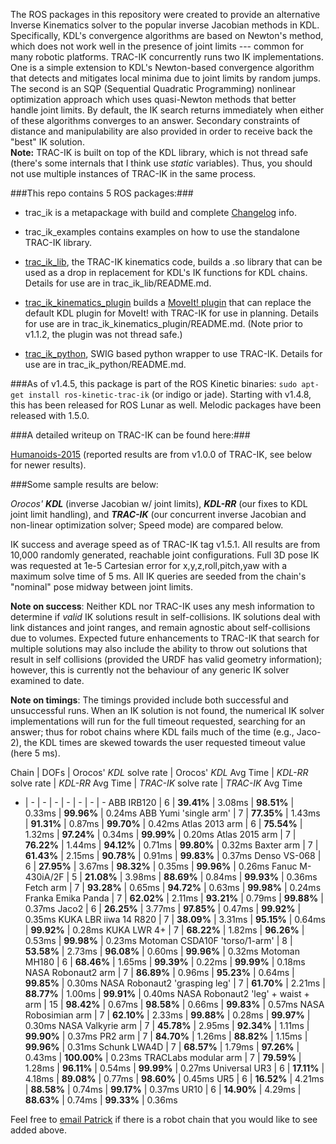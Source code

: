 The ROS packages in this repository were created to provide an alternative
Inverse Kinematics solver to the popular inverse Jacobian methods in KDL.
Specifically, KDL's convergence algorithms are based on Newton's method, which
does not work well in the presence of joint limits --- common for many robotic
platforms.  TRAC-IK concurrently runs two IK implementations.  One is a simple
extension to KDL's Newton-based convergence algorithm that detects and
mitigates local minima due to joint limits by random jumps.  The second is an
SQP (Sequential Quadratic Programming) nonlinear optimization approach which
uses quasi-Newton methods that better handle joint limits.  By default, the IK
search returns immediately when either of these algorithms converges to an
answer.  Secondary constraints of distance and manipulability are also provided 
in order to receive back the "best" IK solution.  
**Note:** TRAC-IK is built on top of the KDL library, which is not thread safe (there's some internals that I think use _static_ variables).  Thus, you should not use multiple instances of TRAC-IK in the same process.

###This repo contains 5 ROS packages:###

- trac\_ik is a metapackage with build and complete [Changelog](https://bitbucket.org/traclabs/trac_ik/src/HEAD/trac_ik/CHANGELOG.rst) info.

- trac\_ik\_examples contains examples on how to use the standalone TRAC-IK library.

- [trac\_ik\_lib](https://bitbucket.org/traclabs/trac_ik/src/HEAD/trac_ik_lib), the TRAC-IK kinematics code,
builds a .so library that can be used as a drop in replacement for KDL's IK
functions for KDL chains. Details for use are in trac\_ik\_lib/README.md.

- [trac\_ik\_kinematics\_plugin](https://bitbucket.org/traclabs/trac_ik/src/HEAD/trac_ik_kinematics_plugin) builds a [MoveIt! plugin](http://moveit.ros.org/documentation/concepts/#kinematics) that can
replace the default KDL plugin for MoveIt! with TRAC-IK for use in planning.
Details for use are in trac\_ik\_kinematics\_plugin/README.md. (Note prior to v1.1.2, the plugin was not thread safe.)

- [trac\_ik\_python](https://bitbucket.org/traclabs/trac_ik/src/HEAD/trac_ik_python), SWIG based python wrapper to use TRAC-IK. Details for use are in trac\_ik\_python/README.md.


###As of v1.4.5, this package is part of the ROS Kinetic binaries: `sudo apt-get install ros-kinetic-trac-ik` (or indigo or jade).  Starting with v1.4.8, this has been released for ROS Lunar as well. Melodic packages have been released with 1.5.0.


###A detailed writeup on TRAC-IK can be found here:###

[Humanoids-2015](https://personal.traclabs.com/~pbeeson/publications/b2hd-Beeson-humanoids-15.html) (reported results are from v1.0.0 of TRAC-IK, see below for newer results).

###Some sample results are below: 

_Orocos' **KDL**_ (inverse Jacobian w/ joint limits), _**KDL-RR**_ (our fixes to KDL joint limit handling), and _**TRAC-IK**_ (our concurrent inverse Jacobian and non-linear optimization solver; Speed mode) are compared below.

IK success and average speed as of TRAC-IK tag v1.5.1.  All results are from 10,000 randomly generated, reachable joint configurations.  Full 3D pose IK was requested at 1e-5 Cartesian error for x,y,z,roll,pitch,yaw with a maximum solve time of 5 ms.  All IK queries are seeded from the chain's "nominal" pose midway between joint limits.

**Note on success**: Neither KDL nor TRAC-IK uses any mesh information to determine if _valid_ IK solutions result in self-collisions.  IK solutions deal with link distances and joint ranges, and remain agnostic about self-collisions due to volumes.  Expected future enhancements to TRAC-IK that search for multiple solutions may also include the ability to throw out solutions that result in self collisions (provided the URDF has valid geometry information); however, this is currently not the behaviour of any generic IK solver examined to date.

**Note on timings**: The timings provided include both successful and unsuccessful runs.  When an IK solution is not found, the numerical IK solver implementations will run for the full timeout requested, searching for an answer; thus for robot chains where KDL fails much of the time (e.g., Jaco-2), the KDL times are skewed towards the user requested timeout value (here 5 ms).  

Chain | DOFs | Orocos' _KDL_ solve rate | Orocos' _KDL_ Avg Time | _KDL-RR_ solve rate | _KDL-RR_ Avg Time | _TRAC-IK_ solve rate | _TRAC-IK_ Avg Time
- | - | - | - | - | - | - | -
ABB IRB120 | 6 | **39.41%** | 3.08ms | **98.51%** | 0.33ms | **99.96%** | 0.24ms
ABB Yumi 'single arm' | 7 | **77.35%** | 1.43ms | **91.31%** | 0.87ms | **99.70%** | 0.42ms
Atlas 2013 arm | 6 | **75.54%** | 1.32ms | **97.24%** | 0.34ms | **99.99%** | 0.20ms
Atlas 2015 arm | 7 | **76.22%** | 1.44ms | **94.12%** | 0.71ms | **99.80%** | 0.32ms
Baxter arm | 7 | **61.43%** | 2.15ms | **90.78%** | 0.91ms | **99.83%** | 0.37ms
Denso VS-068 | 6 | **27.95%** | 3.67ms | **98.32%** | 0.35ms | **99.96%** | 0.26ms
Fanuc M-430iA/2F | 5 | **21.08%** | 3.98ms | **88.69%** | 0.84ms | **99.93%** | 0.36ms
Fetch arm | 7 | **93.28%** | 0.65ms | **94.72%** | 0.63ms | **99.98%** | 0.24ms
Franka Emika Panda | 7 | **62.02%** | 2.11ms | **93.21%** | 0.79ms | **99.88%** | 0.37ms
Jaco2 | 6 | **26.25%** | 3.77ms | **97.85%** | 0.47ms | **99.92%** | 0.35ms
KUKA LBR iiwa 14 R820 | 7 | **38.09%** | 3.31ms | **95.15%** | 0.64ms | **99.92%** | 0.28ms
KUKA LWR 4+ | 7 | **68.22%** | 1.82ms | **96.26%** | 0.53ms | **99.98%** | 0.23ms
Motoman CSDA10F 'torso/1-arm' | 8 | **53.58%** | 2.73ms | **96.08%** | 0.60ms | **99.96%** | 0.32ms
Motoman MH180 | 6 | **68.46%** | 1.65ms | **99.39%** | 0.22ms | **99.99%** | 0.18ms
NASA Robonaut2 arm | 7 | **86.89%** | 0.96ms | **95.23%** | 0.64ms | **99.85%** | 0.30ms
NASA Robonaut2 'grasping leg' | 7 | **61.70%** | 2.21ms | **88.77%** | 1.00ms | **99.91%** | 0.40ms
NASA Robonaut2 'leg' + waist + arm | 15 | **98.42%** | 0.67ms | **98.58%** | 0.66ms | **99.83%** | 0.57ms
NASA Robosimian arm | 7 | **62.10%** | 2.33ms | **99.88%** | 0.28ms | **99.97%** | 0.30ms
NASA Valkyrie arm | 7 | **45.78%** | 2.95ms | **92.34%** | 1.11ms | **99.90%** | 0.37ms
PR2 arm | 7 | **84.70%** | 1.26ms | **88.82%** | 1.15ms | **99.96%** | 0.31ms
Schunk LWA4D | 7 | **68.57%** | 1.79ms | **97.26%** | 0.43ms | **100.00%** | 0.23ms
TRACLabs modular arm | 7 | **79.59%** | 1.28ms | **96.11%** | 0.54ms | **99.99%** | 0.27ms
Universal UR3 | 6 | **17.11%** | 4.18ms | **89.08%** | 0.77ms | **98.60%** | 0.45ms
UR5 | 6 | **16.52%** | 4.21ms | **88.58%** | 0.74ms | **99.17%** | 0.37ms
UR10 | 6 | **14.90%** | 4.29ms | **88.63%** | 0.74ms | **99.33%** | 0.36ms

Feel free to [email Patrick](mailto:pbeeson@traclabs.com) if there is a robot chain that you would like to see added above.
